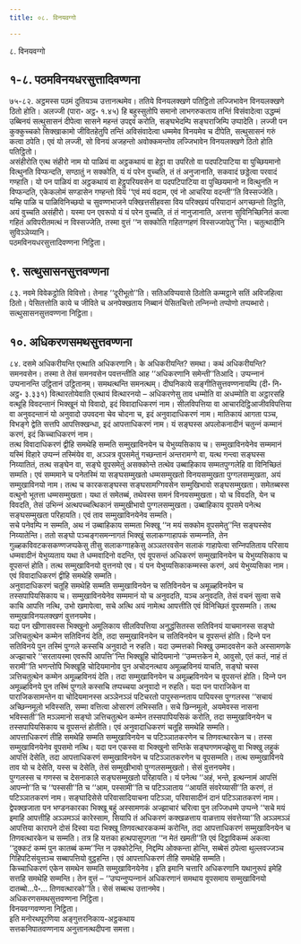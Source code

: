 ```yaml
---
title: ०८. विनयवग्गो

---
```

८. विनयवग्गो  


## १-८. पठमविनयधरसुत्तादिवण्णना

७५-८२. अट्ठमस्स पठमं दुतियञ्‍च उत्तानत्थमेव। ततिये विनयलक्खणे पतिट्ठितो लज्‍जिभावेन विनयलक्खणे ठितो होति। अलज्‍जी (पारा॰ अट्ठ॰ १.४५) हि बहुस्सुतोपि समानो लाभगरुकताय तन्तिं विसंवादेत्वा उद्धम्मं उब्बिनयं सत्थुसासनं दीपेत्वा सासने महन्तं उपद्दवं करोति, सङ्घभेदम्पि सङ्घराजिम्पि उप्पादेति। लज्‍जी पन कुक्‍कुच्‍चको सिक्खाकामो जीवितहेतुपि तन्तिं अविसंवादेत्वा धम्ममेव विनयमेव च दीपेति, सत्थुसासनं गरुं कत्वा ठपेति। एवं यो लज्‍जी, सो विनयं अजहन्तो अवोक्‍कमन्तोव लज्‍जिभावेन विनयलक्खणे ठितो होति पतिट्ठितो।  
असंहीरोति एत्थ संहीरो नाम यो पाळियं वा अट्ठकथायं वा हेट्ठा वा उपरितो वा पदपटिपाटिया वा पुच्छियमानो वित्थुनति विप्फन्दति, सण्ठातुं न सक्‍कोति, यं यं परेन वुच्‍चति, तं तं अनुजानाति, सकवादं छड्डेत्वा परवादं गण्हाति। यो पन पाळियं वा अट्ठकथायं वा हेट्ठुपरियवसेन वा पदपटिपाटिया वा पुच्छियमानो न वित्थुनति न विप्फन्दति, एकेकलोमं सण्डासेन गण्हन्तो विय ‘‘एवं मयं वदाम, एवं नो आचरिया वदन्ती’’ति विस्सज्‍जेति। यम्हि पाळि च पाळिविनिच्छयो च सुवण्णभाजने पक्खित्तसीहवसा विय परिक्खयं परियादानं अगच्छन्तो तिट्ठति, अयं वुच्‍चति असंहीरो। यस्मा पन एवरूपो यं यं परेन वुच्‍चति, तं तं नानुजानाति, अत्तना सुविनिच्छिनितं कत्वा गहितं अविपरीतमत्थं न विस्सज्‍जेति, तस्मा वुत्तं ‘‘न सक्‍कोति गहितग्गहणं विस्सज्‍जापेतु’’न्ति। चतुत्थादीनि सुविञ्‍ञेय्यानि।  
पठमविनयधरसुत्तादिवण्णना निट्ठिता।  


## ९. सत्थुसासनसुत्तवण्णना

८३. नवमे विवेकट्ठोति विवित्तो। तेनाह ‘‘दूरीभूतो’’ति। सतिअविप्पवासे ठितोति कम्मट्ठाने सतिं अविजहित्वा ठितो। पेसितत्तोति काये च जीविते च अनपेक्खताय निब्बानं पेसितचित्तो तन्‍निन्‍नो तप्पोणो तप्पब्भारो।  
सत्थुसासनसुत्तवण्णना निट्ठिता।  


## १०. अधिकरणसमथसुत्तवण्णना

८४. दसमे अधिकरीयन्ति एत्थाति अधिकरणानि। के अधिकरीयन्ति? समथा। कथं अधिकरीयन्ति? समनवसेन। तस्मा ते तेसं समनवसेन पवत्तन्तीति आह ‘‘अधिकरणानि समेन्ती’’तिआदि। उप्पन्‍नानं उप्पनानन्ति उट्ठितानं उट्ठितानम्। समथत्थन्ति समनत्थम्। दीघनिकाये सङ्गीतिसुत्तवण्णनायम्पि (दी॰ नि॰ अट्ठ॰ ३.३३१) वित्थारतोयेवाति एत्थायं वित्थारनयो – अधिकरणेसु ताव धम्मोति वा अधम्मोति वा अट्ठारसहि वत्थूहि विवदन्तानं भिक्खूनं यो विवादो, इदं विवादाधिकरणं नाम। सीलविपत्तिया वा आचारदिट्ठिआजीवविपत्तिया वा अनुवदन्तानं यो अनुवादो उपवदना चेव चोदना च, इदं अनुवादाधिकरणं नाम। मातिकायं आगता पञ्‍च, विभङ्गे द्वेति सत्तपि आपत्तिक्खन्धा, इदं आपत्ताधिकरणं नाम। यं सङ्घस्स अपलोकनादीनं चतुन्‍नं कम्मानं करणं, इदं किच्‍चाधिकरणं नाम।  
तत्थ विवादाधिकरणं द्वीहि समथेहि सम्मति सम्मुखाविनयेन च येभुय्यसिकाय च। सम्मुखाविनयेनेव सम्ममानं यस्मिं विहारे उप्पन्‍नं तस्मिंयेव वा, अञ्‍ञत्र वूपसमेतुं गच्छन्तानं अन्तरामग्गे वा, यत्थ गन्त्वा सङ्घस्स निय्यातितं, तत्थ सङ्घेन वा, सङ्घे वूपसमेतुं असक्‍कोन्ते तत्थेव उब्बाहिकाय सम्मतपुग्गलेहि वा विनिच्छितं सम्मति। एवं सम्ममाने च पनेतस्मिं या सङ्घसम्मुखतो धम्मसम्मुखतो विनयसम्मुखता पुग्गलसम्मुखता, अयं सम्मुखाविनयो नाम। तत्थ च कारकसङ्घस्स सङ्घसामग्गिवसेन सम्मुखिभावो सङ्घसम्मुखता। समेतब्बस्स वत्थुनो भूतत्ता धम्मसम्मुखता। यथा तं समेतब्बं, तथेवस्स समनं विनयसम्मुखता। यो च विवदति, येन च विवदति, तेसं उभिन्‍नं अत्थपच्‍चत्थिकानं सम्मुखीभावो पुग्गलसम्मुखता। उब्बाहिकाय वूपसमे पनेत्थ सङ्घसम्मुखता परिहायति। एवं ताव सम्मुखाविनयेनेव सम्मति।  
सचे पनेवम्पि न सम्मति, अथ नं उब्बाहिकाय सम्मता भिक्खू ‘‘न मयं सक्‍कोम वूपसमेतु’’न्ति सङ्घस्सेव निय्यातेन्ति। ततो सङ्घो पञ्‍चङ्गसमन्‍नागतं भिक्खुं सलाकग्गाहापकं सम्मन्‍नति, तेन गुळ्हकविवटकसकण्णजप्पकेसु तीसु सलाकग्गाहकेसु अञ्‍ञतरवसेन सलाकं गाहापेत्वा सन्‍निपतिताय परिसाय धम्मवादीनं येभुय्यताय यथा ते धम्मवादिनो वदन्ति, एवं वूपसन्तं अधिकरणं सम्मुखाविनयेन च येभुय्यसिकाय च वूपसन्तं होति। तत्थ सम्मुखाविनयो वुत्तनयो एव। यं पन येभुय्यसिकाकम्मस्स करणं, अयं येभुय्यसिका नाम। एवं विवादाधिकरणं द्वीहि समथेहि सम्मति।  
अनुवादाधिकरणं चतूहि समथेहि सम्मति सम्मुखाविनयेन च सतिविनयेन च अमूळ्हविनयेन च तस्सपापियसिकाय च। सम्मुखाविनयेनेव सम्ममानं यो च अनुवदति, यञ्‍च अनुवदति, तेसं वचनं सुत्वा सचे काचि आपत्ति नत्थि, उभो खमापेत्वा, सचे अत्थि अयं नामेत्थ आपत्तीति एवं विनिच्छितं वूपसम्मति। तत्थ सम्मुखाविनयलक्खणं वुत्तनयमेव।  
यदा पन खीणासवस्स भिक्खुनो अमूलिकाय सीलविपत्तिया अनुद्धंसितस्स सतिविनयं याचमानस्स सङ्घो ञत्तिचतुत्थेन कम्मेन सतिविनयं देति, तदा सम्मुखाविनयेन च सतिविनयेन च वूपसन्तं होति। दिन्‍ने पन सतिविनये पुन तस्मिं पुग्गले कस्सचि अनुवादो न रुहति। यदा उम्मत्तको भिक्खु उम्मादवसेन कते अस्सामणके अज्झाचारे ‘‘सरतायस्मा एवरूपिं आपत्ति’’न्ति भिक्खूहि चोदियमानो ‘‘उम्मत्तकेन मे, आवुसो, एतं कतं, नाहं तं सरामी’’ति भणन्तोपि भिक्खूहि चोदियमानोव पुन अचोदनत्थाय अमूळ्हविनयं याचति, सङ्घो चस्स ञत्तिचतुत्थेन कम्मेन अमूळ्हविनयं देति। तदा सम्मुखाविनयेन च अमूळ्हविनयेन च वूपसन्तं होति। दिन्‍ने पन अमूळ्हविनये पुन तस्मिं पुग्गले कस्सचि तप्पच्‍चया अनुवादो न रुहति। यदा पन पाराजिकेन वा पाराजिकसामन्तेन वा चोदियमानस्स अञ्‍ञेनञ्‍ञं पटिचरतो पापुस्सन्‍नताय पापियस्स पुग्गलस्स ‘‘सचायं अच्छिन्‍नमूलो भविस्सति, सम्मा वत्तित्वा ओसारणं लभिस्सति। सचे छिन्‍नमूलो, अयमेवस्स नासना भविस्सती’’ति मञ्‍ञमानो सङ्घो ञत्तिचतुत्थेन कम्मेन तस्सपापियसिकं करोति, तदा सम्मुखाविनयेन च तस्सपापियसिकाय च वूपसन्तं होतीति। एवं अनुवादाधिकरणं चतूहि समथेहि सम्मति।  
आपत्ताधिकरणं तीहि समथेहि सम्मति सम्मुखाविनयेन च पटिञ्‍ञातकरणेन च तिणवत्थारकेन च। तस्स सम्मुखाविनयेनेव वूपसमो नत्थि। यदा पन एकस्स वा भिक्खुनो सन्तिके सङ्घगणमज्झेसु वा भिक्खु लहुकं आपत्तिं देसेति, तदा आपत्ताधिकरणं सम्मुखाविनयेन च पटिञ्‍ञातकरणेन च वूपसम्मति। तत्थ सम्मुखाविनये ताव यो च देसेति, यस्स च देसेति, तेसं सम्मुखीभावो पुग्गलसम्मुखतो। सेसं वुत्तनयमेव।  
पुग्गलस्स च गणस्स च देसनाकाले सङ्घसम्मुखतो परिहायति। यं पनेत्थ ‘‘अहं, भन्ते, इत्थन्‍नामं आपत्तिं आपन्‍नो’’ति च ‘‘पस्ससी’’ति च ‘‘आम, पस्सामी’’ति च पटिञ्‍ञाताय ‘‘आयतिं संवरेय्यासी’’ति करणं, तं पटिञ्‍ञातकरणं नाम। सङ्घादिसेसे परिवासादियाचना पटिञ्‍ञा, परिवासादीनं दानं पटिञ्‍ञातकरणं नाम।  
द्वेपक्खजाता पन भण्डनकारका भिक्खू बहुं अस्सामणकं अज्झाचारं चरित्वा पुन लज्‍जिधम्मे उप्पन्‍ने ‘‘सचे मयं इमाहि आपत्तीहि अञ्‍ञमञ्‍ञं कारेस्साम, सियापि तं अधिकरणं कक्खळत्ताय वाळत्ताय संवत्तेय्या’’ति अञ्‍ञमञ्‍ञं आपत्तिया कारापने दोसं दिस्वा यदा भिक्खू तिणवत्थारककम्मं करोन्ति, तदा आपत्ताधिकरणं सम्मुखाविनयेन च तिणवत्थारकेन च सम्मति। तत्र हि यत्तका हत्थपासूपगता ‘‘न मेतं खमती’’ति एवं दिट्ठाविकम्मं अकत्वा ‘‘दुक्‍कटं कम्मं पुन कातब्बं कम्म’’न्ति न उक्‍कोटेन्ति, निद्दम्पि ओक्‍कन्ता होन्ति, सब्बेसं ठपेत्वा थुल्‍लवज्‍जञ्‍च गिहिपटिसंयुत्तञ्‍च सब्बापत्तियो वुट्ठहन्ति। एवं आपत्ताधिकरणं तीहि समथेहि सम्मति।  
किच्‍चाधिकरणं एकेन समथेन सम्मति सम्मुखाविनयेनेव। इति इमानि चत्तारि अधिकरणानि यथानुरूपं इमेहि सत्तहि समथेहि सम्मन्ति। तेन वुत्तं – ‘‘उप्पन्‍नुप्पन्‍नानं अधिकरणानं समथाय वूपसमाय सम्मुखाविनयो दातब्बो…पे॰… तिणवत्थारको’’ति। सेसं सब्बत्थ उत्तानमेव।  
अधिकरणसमथसुत्तवण्णना निट्ठिता।  
विनयवग्गवण्णना निट्ठिता।  
इति मनोरथपूरणिया अङ्गुत्तरनिकाय-अट्ठकथाय  
सत्तकनिपातवण्णनाय अनुत्तानत्थदीपना समत्ता।  